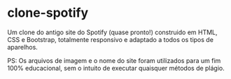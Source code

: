 # clone-spotify
Um clone do antigo site do Spotify (quase pronto!) construido em HTML, CSS e Bootstrap, totalmente responsivo e adaptado a todos os tipos de aparelhos.

PS: Os arquivos de imagem e o nome do site foram utilizados para um fim 100% educacional, sem o intuito de executar quaisquer métodos de plágio.
